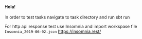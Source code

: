 #### Hola!

In order to test tasks navigate to task directory and run 
    sbt run

For http api response test use Insomnia and import workspase file `Insomnia_2019-06-02.json`
https://insomnia.rest/